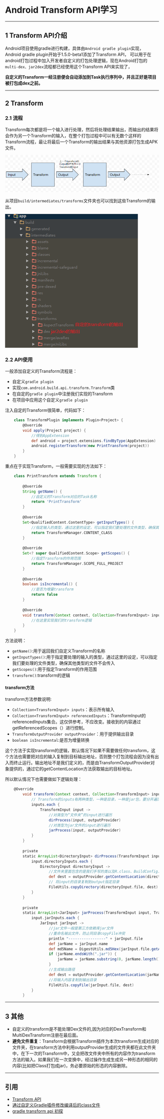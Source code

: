 # Android Transform API学习

---
## 1 Transform API介绍

Android项目使用gradle进行构建，具体由`Android gradle plugin`实现，Android gradle plugin开始于1.5.0-beta1添加了Transform API， 可以用于在android打包过程中加入开发者自定义的打包处理逻辑，现在Android打包的`multi-dex、jar2dex`流程都已经使用这个Transform API来实现了，

**自定义的Transform一经注册便会自动添加到Task执行序列中，并且正好是项目被打包成dex之前。**


---
## 2 Transform

### 2.1 流程

Transform每次都是将一个输入进行处理，然后将处理结果输出，而输出的结果将会作为另一个Transform的输入，在整个打包过程中可以有无数个这样的Transform流程，最让将最后一个Transform的输出结果与其他资源打包生成APK文件。

![](images/gradle_android_transform_steps.png)

从项目`build/intermediates/transforms`文件夹也可以找到这些Transform的输出。

![](images/gradle_android_transform_project.png)

### 2.2 API使用

一般添加自定义的Transform流程是：

- 自定义`gradle plugin`
- 实现`com.android.build.api.transform.Transform`类
- 在自定的`gradle plugin`中注册我们实现的Transform
- 在项目中应用这个自定义`gradle plugin`

注入自定的Transform很简单，代码如下：

```groovy
    class TransformPlugin implements Plugin<Project> {
        @Override
        void apply(Project project) {
            //得到AppExtension
            def android = project.extensions.findByType(AppExtension)
            android.registerTransform(new PrintTransform(project))
        }
    }
```

重点在于实现Transform，一般需要实现的方法如下：

```groovy
    class PrintTransform extends Transform {

        @Override
        String getName() {
            //自定义的Transform对应的Task名称
            return 'PrintTransform'
        }

        @Override
        Set<QualifiedContent.ContentType> getInputTypes() {
            //指定输入的类型，通过这里的设定，可以指定我们要处理的文件类型，确保其他类型的文件不会传入
            return TransformManager.CONTENT_CLASS
        }

        @Override
        Set<? super QualifiedContent.Scope> getScopes() {
            //指定Transform的作用范围
            return TransformManager.SCOPE_FULL_PROJECT
        }

        @Override
        boolean isIncremental() {
            //是否为增量transform
            return false
        }

        @Override
        void transform(Context context, Collection<TransformInput> inputs, Collection<TransformInput> referencedInputs, TransformOutputProvider outputProvider, boolean isIncremental) throws IOException, TransformException, InterruptedException {
            //在这里实现我们的transform逻辑
        }
    }
```

方法说明：

- `getName()`:用于返回我们自定义Transform的名称
- `getInputTypes()`:用于指定要处理的输入的类型，通过这里的设定，可以指定我们要处理的文件类型，确保其他类型的文件不会传入
- `getScopes()`:用于指定Transform的作用范围
- `transform()`:transform的逻辑

#### transform方法

transform方法参数说明:

- `Collection<TransformInput> inputs`：表示所有输入
- `Collection<TransformInput> referencedInputs`：TransformInput的referencedInputs集合。这仅供参考，不应改变。接收到的内容通过getReferencedScopes（）进行控制。
- `TransformOutputProvider outputProvider`：用于提供输出目录
- `boolean isIncremental`:是否为增量转换


这个方法于实现transform的逻辑，默认情况下如果不需要做任何transform，这个方法也需要把对应的输入复制到目标输出地址，否则整个打包流程会因为没有出入而终止运行。输出地址不是我们定义的，而是由TransformOutputProvider对象提供的，通过它的getContentLocation方法获取输出的目标地址。

所以默认情况下也需要做如下逻辑处理：

```groovy
    @Override
        void transform(Context context, Collection<TransformInput> inputs, Collection<TransformInput> referencedInputs, TransformOutputProvider outputProvider, boolean isIncremental) throws IOException, TransformException, InterruptedException {
            // Transform的inputs有两种类型，一种是目录，一种是jar包，要分开遍历
            inputs.each {
                TransformInput input ->
                    //对类型为“文件夹”的input进行遍历
                    dirProcess(input, outputProvider)
                    //对类型为jar文件的input进行遍历
                    jarProcess(input, outputProvider)
            }
        }
    
        private
        static ArrayList<DirectoryInput> dirProcess(TransformInput input, TransformOutputProvider outputProvider) {
            input.directoryInputs.each {
                DirectoryInput directoryInput ->
                    //文件夹里面包含的是我们手写的类以及R.class、BuildConfig.class以及R$XXX.class等
                    def dest = outputProvider.getContentLocation(directoryInput.name, directoryInput.contentTypes, directoryInput.scopes, Format.DIRECTORY)
                    // 将input的目录复制到output指定目录
                    FileUtils.copyDirectory(directoryInput.file, dest)
            }
        }
    
        private
        static ArrayList<JarInput> jarProcess(TransformInput input, TransformOutputProvider outputProvider) {
            input.jarInputs.each {
                JarInput jarInput ->
                    //jar文件一般是第三方依赖库jar文件
                    //重命名输出文件，防止同目录copyFile冲突
                    println "-----------------" + jarInput.file
                    def jarName = jarInput.name
                    def md5Name = DigestUtils.md5Hex(jarInput.file.getAbsolutePath())
                    if (jarName.endsWith(".jar")) {
                        jarName = jarName.substring(0, jarName.length() - 4)
                    }
                    //生成输出路径
                    def dest = outputProvider.getContentLocation(jarName + md5Name, jarInput.contentTypes, jarInput.scopes, Format.JAR)
                    //将输入内容复制到输出目录
                    FileUtils.copyFile(jarInput.file, dest)
            }
        }
```


---
## 3 其他

- 自定义的transform是不能处理Dex文件的,因为对应的DexTransform和MultiDexTransform注册在最后面。
- **避免文件重复**：Transform会根据Transform插件为本次transform生成对应的文件夹，在transform方法中利用outputProvider生成的文件夹都在此文件夹中，在下一次的Transform中，又会把改文件夹中所有的内容作为transform方法的输入。如果我们在一次变换中，经过操作生成生成另一种形态的相同的内容(比如把Class打包成jar)，务必要原始的形态的内容删除。

---
## 引用

- [Transform API](http://tools.android.com/tech-docs/new-build-system/transform-api)
- [通过自定义Gradle插件修改编译后的class文件](http://blog.csdn.net/huachao1001/article/details/51819972)
- [gradle transform api 初探](http://www.jianshu.com/p/c9ce643e2f22)








